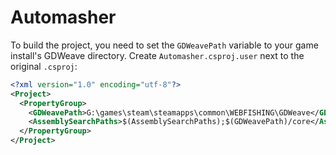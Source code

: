 # Automasher

To build the project, you need to set the `GDWeavePath` variable to your game install's GDWeave directory. Create `Automasher.csproj.user` next to the original `.csproj`:

```xml
<?xml version="1.0" encoding="utf-8"?>
<Project>
  <PropertyGroup>
    <GDWeavePath>G:\games\steam\steamapps\common\WEBFISHING\GDWeave</GDWeavePath>
    <AssemblySearchPaths>$(AssemblySearchPaths);$(GDWeavePath)/core</AssemblySearchPaths>
  </PropertyGroup>
</Project>
```
